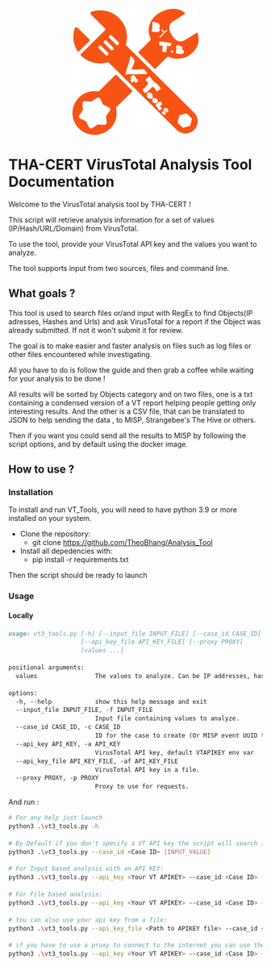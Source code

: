 <p align="center">
    <img src="assets/logo.png" alt= “VirusTotal_tool_logo” width="250" height="250">
</p>

# THA-CERT VirusTotal Analysis Tool Documentation

Welcome to the VirusTotal analysis tool by THA-CERT !

This script will retrieve analysis information for a set of values (IP/Hash/URL/Domain) from VirusTotal.

To use the tool, provide your VirusTotal API key and the values you want to analyze.

The tool supports input from two sources, files and command line.

## What goals ?

This tool is used to search files or/and input with RegEx to find Objects(IP adresses, Hashes and Urls) and ask VirusTotal for a report if the Object was already submitted. If not it won't submit it for review.

The goal is to make easier and faster analysis on files such as log files or other files encountered while investigating.

All you have to do is follow the guide and then grab a coffee while waiting for your analysis to be done !

All results will be sorted by Objects category and on two files, one is a txt containing a condensed version of a VT report helping people getting only interesting results. And the other is a CSV file, that can be translated to JSON to help sending the data , to MISP, Strangebee's The Hive or others.

Then if you want you could send all the results to MISP by following the script options, and by default using the docker image.

## How to use ?

### Installation

To install and run VT_Tools, you will need to have python 3.9 or more installed on your system.

- Clone the repository:
  - git clone <https://github.com/TheoBhang/Analysis_Tool>
- Install all depedencies with:
  - pip install -r requirements.txt

Then the script should be ready to launch

### Usage

#### Locally

```md
usage: vt3_tools.py [-h] [--input_file INPUT_FILE] [--case_id CASE_ID] [--api_key API_KEY]
                    [--api_key_file API_KEY_FILE] [--proxy PROXY]
                    [values ...]

positional arguments:
  values                The values to analyze. Can be IP addresses, hashes, URLs, or domains.

options:
  -h, --help            show this help message and exit
  --input_file INPUT_FILE, -f INPUT_FILE
                        Input file containing values to analyze.
  --case_id CASE_ID, -c CASE_ID
                        ID for the case to create (Or MISP event UUID to create or update)
  --api_key API_KEY, -a API_KEY
                        VirusTotal API key, default VTAPIKEY env var
  --api_key_file API_KEY_FILE, -af API_KEY_FILE
                        VirusTotal API key in a file.
  --proxy PROXY, -p PROXY
                        Proxy to use for requests.
```

And run :

```sh
# For any help just launch
python3 .\vt3_tools.py -h

# By Default if you don't specify a VT API key the script will search in the environment variables.
python3 .\vt3_tools.py --case_id <Case ID> [INPUT_VALUE]

# For Input based analysis with an API KEY:
python3 .\vt3_tools.py --api_key <Your VT APIKEY> --case_id <Case ID> [INPUT_VALUE]

# For File based analysis:
python3 .\vt3_tools.py --api_key <Your VT APIKEY> --case_id <Case ID> --input_file <Path to file>

# You can also use your api key from a file:
python3 .\vt3_tools.py --api_key_file <Path to APIKEY file> --case_id <Case ID> --input_file <Path to file>

# if you have to use a proxy to connect to the internet you can use the --proxy option
python3 .\vt3_tools.py --api_key <Your VT APIKEY> --case_id <Case ID> --input_file <Path to file> --proxy <Proxy URL>
```

